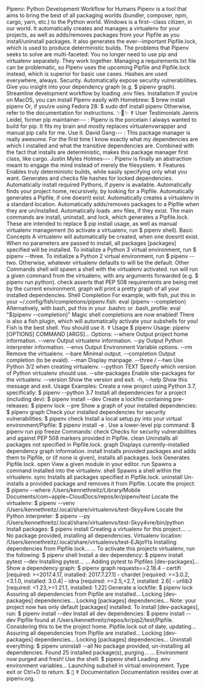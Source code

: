Pipenv: Python Development Workflow for Humans Pipenv is a tool that aims to bring the best of all packaging worlds (bundler, composer, npm, cargo, yarn, etc.) to the Python world. Windows is a first--class citizen, in our world. It automatically creates and manages a virtualenv for your projects, as well as adds/removes packages from your Pipfile as you install/uninstall packages. It also generates the ever--important Pipfile.lock, which is used to produce deterministic builds. The problems that Pipenv seeks to solve are multi-faceted: You no longer need to use pip and virtualenv separately. They work together. Managing a requirements.txt file can be problematic, so Pipenv uses the upcoming Pipfile and Pipfile.lock instead, which is superior for basic use cases. Hashes are used everywhere, always. Security. Automatically expose security vulnerabilities. Give you insight into your dependency graph (e.g. $ pipenv graph). Streamline development workflow by loading .env files. Installation If you\re on MacOS, you can install Pipenv easily with Homebrew: $ brew install pipenv Or, if you\re using Fedora 28: $ sudo dnf install pipenv Otherwise, refer to the documentation for instructions. ✨🍰✨ ☤ User Testimonials Jannis Leidel, former pip maintainer--- : Pipenv is the porcelain I always wanted to build for pip. It fits my brain and mostly replaces virtualenvwrapper and manual pip calls for me. Use it. David Gang--- : This package manager is really awesome. For the first time I know exactly what my dependencies are which I installed and what the transitive dependencies are. Combined with the fact that installs are deterministic, makes this package manager first class, like cargo. Justin Myles Holmes--- : Pipenv is finally an abstraction meant to engage the mind instead of merely the filesystem. ☤ Features Enables truly deterministic builds, while easily specifying only what you want. Generates and checks file hashes for locked dependencies. Automatically install required Pythons, if pyenv is available. Automatically finds your project home, recursively, by looking for a Pipfile. Automatically generates a Pipfile, if one doesn\t exist. Automatically creates a virtualenv in a standard location. Automatically adds/removes packages to a Pipfile when they are un/installed. Automatically loads .env files, if they exist. The main commands are install, uninstall, and lock, which generates a Pipfile.lock. These are intended to replace $ pip install usage, as well as manual virtualenv management (to activate a virtualenv, run $ pipenv shell). Basic Concepts A virtualenv will automatically be created, when one doesn\t exist. When no parameters are passed to install, all packages [packages] specified will be installed. To initialize a Python 3 virtual environment, run $ pipenv --three. To initialize a Python 2 virtual environment, run $ pipenv --two. Otherwise, whatever virtualenv defaults to will be the default. Other Commands shell will spawn a shell with the virtualenv activated. run will run a given command from the virtualenv, with any arguments forwarded (e.g. $ pipenv run python). check asserts that PEP 508 requirements are being met by the current environment. graph will print a pretty graph of all your installed dependencies. Shell Completion For example, with fish, put this in your ~/.config/fish/completions/pipenv.fish: eval (pipenv --completion) Alternatively, with bash, put this in your .bashrc or .bash_profile: eval "$(pipenv --completion)" Magic shell completions are now enabled! There is also a fish plugin, which will automatically activate your subshells for you! Fish is the best shell. You should use it. ☤ Usage $ pipenv Usage: pipenv [OPTIONS] COMMAND [ARGS]... Options: --where Output project home information. --venv Output virtualenv information. --py Output Python interpreter information. --envs Output Environment Variable options. --rm Remove the virtualenv. --bare Minimal output. --completion Output completion (to be evald). --man Display manpage. --three / --two Use Python 3/2 when creating virtualenv. --python TEXT Specify which version of Python virtualenv should use. --site-packages Enable site-packages for the virtualenv. --version Show the version and exit. -h, --help Show this message and exit. Usage Examples: Create a new project using Python 3.7, specifically: $ pipenv --python 3.7 Install all dependencies for a project (including dev): $ pipenv install --dev Create a lockfile containing pre-releases: $ pipenv lock --pre Show a graph of your installed dependencies: $ pipenv graph Check your installed dependencies for security vulnerabilities: $ pipenv check Install a local setup.py into your virtual environment/Pipfile: $ pipenv install -e . Use a lower-level pip command: $ pipenv run pip freeze Commands: check Checks for security vulnerabilities and against PEP 508 markers provided in Pipfile. clean Uninstalls all packages not specified in Pipfile.lock. graph Displays currently–installed dependency graph information. install Installs provided packages and adds them to Pipfile, or (if none is given), installs all packages. lock Generates Pipfile.lock. open View a given module in your editor. run Spawns a command installed into the virtualenv. shell Spawns a shell within the virtualenv. sync Installs all packages specified in Pipfile.lock. uninstall Un-installs a provided package and removes it from Pipfile. Locate the project: $ pipenv --where /Users/kennethreitz/Library/Mobile Documents/com~apple~CloudDocs/repos/kr/pipenv/test Locate the virtualenv: $ pipenv --venv /Users/kennethreitz/.local/share/virtualenvs/test-Skyy4vre Locate the Python interpreter: $ pipenv --py /Users/kennethreitz/.local/share/virtualenvs/test-Skyy4vre/bin/python Install packages: $ pipenv install Creating a virtualenv for this project... ... No package provided, installing all dependencies. Virtualenv location: /Users/kennethreitz/.local/share/virtualenvs/test-EJkjoYts Installing dependencies from Pipfile.lock... ... To activate this projects virtualenv, run the following: $ pipenv shell Install a dev dependency: $ pipenv install pytest --dev Installing pytest... ... Adding pytest to Pipfiles [dev-packages]... Show a dependency graph: $ pipenv graph requests==2.18.4 - certifi [required: >=2017.4.17, installed: 2017.7.27.1] - chardet [required: >=3.0.2,<3.1.0, installed: 3.0.4] - idna [required: >=2.5,<2.7, installed: 2.6] - urllib3 [required: <1.23,>=1.21.1, installed: 1.22] Generate a lockfile: $ pipenv lock Assuring all dependencies from Pipfile are installed... Locking [dev-packages] dependencies... Locking [packages] dependencies... Note: your project now has only default [packages] installed. To install [dev-packages], run: $ pipenv install --dev Install all dev dependencies: $ pipenv install --dev Pipfile found at /Users/kennethreitz/repos/kr/pip2/test/Pipfile. Considering this to be the project home. Pipfile.lock out of date, updating... Assuring all dependencies from Pipfile are installed... Locking [dev-packages] dependencies... Locking [packages] dependencies... Uninstall everything: $ pipenv uninstall --all No package provided, un-installing all dependencies. Found 25 installed package(s), purging... ... Environment now purged and fresh! Use the shell: $ pipenv shell Loading .env environment variables… Launching subshell in virtual environment. Type exit or Ctrl+D to return. $ ▯ ☤ Documentation Documentation resides over at pipenv.org.
